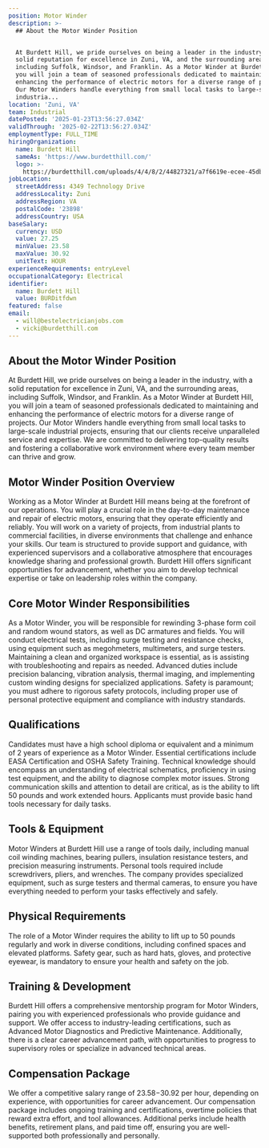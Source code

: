```yaml
---
position: Motor Winder
description: >-
  ## About the Motor Winder Position


  At Burdett Hill, we pride ourselves on being a leader in the industry, with a
  solid reputation for excellence in Zuni, VA, and the surrounding areas,
  including Suffolk, Windsor, and Franklin. As a Motor Winder at Burdett Hill,
  you will join a team of seasoned professionals dedicated to maintaining and
  enhancing the performance of electric motors for a diverse range of projects.
  Our Motor Winders handle everything from small local tasks to large-scale
  industria...
location: 'Zuni, VA'
team: Industrial
datePosted: '2025-01-23T13:56:27.034Z'
validThrough: '2025-02-22T13:56:27.034Z'
employmentType: FULL_TIME
hiringOrganization:
  name: Burdett Hill
  sameAs: 'https://www.burdetthill.com/'
  logo: >-
    https://burdetthill.com/uploads/4/4/8/2/44827321/a7f6619e-ecee-45db-ac13-7b1bffe6602c-4-5005-c.jpeg
jobLocation:
  streetAddress: 4349 Technology Drive
  addressLocality: Zuni
  addressRegion: VA
  postalCode: '23898'
  addressCountry: USA
baseSalary:
  currency: USD
  value: 27.25
  minValue: 23.58
  maxValue: 30.92
  unitText: HOUR
experienceRequirements: entryLevel
occupationalCategory: Electrical
identifier:
  name: Burdett Hill
  value: BURDitfdwn
featured: false
email:
  - will@bestelectricianjobs.com
  - vicki@burdetthill.com
---
```




## About the Motor Winder Position

At Burdett Hill, we pride ourselves on being a leader in the industry, with a solid reputation for excellence in Zuni, VA, and the surrounding areas, including Suffolk, Windsor, and Franklin. As a Motor Winder at Burdett Hill, you will join a team of seasoned professionals dedicated to maintaining and enhancing the performance of electric motors for a diverse range of projects. Our Motor Winders handle everything from small local tasks to large-scale industrial projects, ensuring that our clients receive unparalleled service and expertise. We are committed to delivering top-quality results and fostering a collaborative work environment where every team member can thrive and grow.

## Motor Winder Position Overview

Working as a Motor Winder at Burdett Hill means being at the forefront of our operations. You will play a crucial role in the day-to-day maintenance and repair of electric motors, ensuring that they operate efficiently and reliably. You will work on a variety of projects, from industrial plants to commercial facilities, in diverse environments that challenge and enhance your skills. Our team is structured to provide support and guidance, with experienced supervisors and a collaborative atmosphere that encourages knowledge sharing and professional growth. Burdett Hill offers significant opportunities for advancement, whether you aim to develop technical expertise or take on leadership roles within the company.

## Core Motor Winder Responsibilities

As a Motor Winder, you will be responsible for rewinding 3-phase form coil and random wound stators, as well as DC armatures and fields. You will conduct electrical tests, including surge testing and resistance checks, using equipment such as megohmeters, multimeters, and surge testers. Maintaining a clean and organized workspace is essential, as is assisting with troubleshooting and repairs as needed. Advanced duties include precision balancing, vibration analysis, thermal imaging, and implementing custom winding designs for specialized applications. Safety is paramount; you must adhere to rigorous safety protocols, including proper use of personal protective equipment and compliance with industry standards.

## Qualifications

Candidates must have a high school diploma or equivalent and a minimum of 2 years of experience as a Motor Winder. Essential certifications include EASA Certification and OSHA Safety Training. Technical knowledge should encompass an understanding of electrical schematics, proficiency in using test equipment, and the ability to diagnose complex motor issues. Strong communication skills and attention to detail are critical, as is the ability to lift 50 pounds and work extended hours. Applicants must provide basic hand tools necessary for daily tasks.

## Tools & Equipment

Motor Winders at Burdett Hill use a range of tools daily, including manual coil winding machines, bearing pullers, insulation resistance testers, and precision measuring instruments. Personal tools required include screwdrivers, pliers, and wrenches. The company provides specialized equipment, such as surge testers and thermal cameras, to ensure you have everything needed to perform your tasks effectively and safely.

## Physical Requirements

The role of a Motor Winder requires the ability to lift up to 50 pounds regularly and work in diverse conditions, including confined spaces and elevated platforms. Safety gear, such as hard hats, gloves, and protective eyewear, is mandatory to ensure your health and safety on the job. 

## Training & Development

Burdett Hill offers a comprehensive mentorship program for Motor Winders, pairing you with experienced professionals who provide guidance and support. We offer access to industry-leading certifications, such as Advanced Motor Diagnostics and Predictive Maintenance. Additionally, there is a clear career advancement path, with opportunities to progress to supervisory roles or specialize in advanced technical areas.

## Compensation Package

We offer a competitive salary range of $23.58-$30.92 per hour, depending on experience, with opportunities for career advancement. Our compensation package includes ongoing training and certifications, overtime policies that reward extra effort, and tool allowances. Additional perks include health benefits, retirement plans, and paid time off, ensuring you are well-supported both professionally and personally.